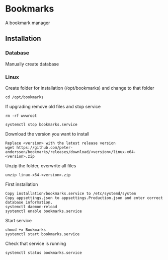 # Bookmarks
A bookmark manager

## Installation
### Database
Manually create database

### Linux
Create folder for installation (/opt/bookmarks) and change to that folder
```
cd /opt/bookmarks
```

If upgrading remove old files and stop service
```
rm -rf wwwroot

systemctl stop bookmarks.service
```

Download the version you want to install
```
Replace <version> with the latest release version
wget https://github.com/peter-andersson/bookmarks/releases/download/<version>/linux-x64-<version>.zip
```

Unzip the folder, overwrite all files
```
unzip linux-x64-<version>.zip
```

First installation
```
Copy installation/bookmarks.service to /etc/systemd/system
Copy appsettings.json to appsettings.Production.json and enter correct database information.
systemctl daemon-reload
systemctl enable bookmarks.service
```

Start service
```
chmod +x Bookmarks
systemctl start bookmarks.service
```

Check that service is running
```
systemctl status bookmarks.service
```